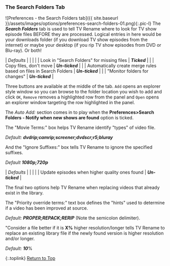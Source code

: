 <!-- START PREFERENCES {SEARCH FOLDERS TAB] -- -->
### The Search Folders Tab

![Preferences - the Search Folders tab]({{ site.baseurl }}/assets/images/options/preferences-search-folders-01.png){:.pic-l}
The _**Search Folders**_ tab is used to tell TV&nbsp;Rename where to look for TV show episode files BEFORE they are processed. Logical entries in here would be your downloads folder (if you download TV show episodes from the internet) or maybe your desktop (if you rip TV show episodes from DVD or Blu-ray). Or both!

| *Defaults* | | |
| | Look in "Search Folders" for missing files | _**Ticked**_ |
| | Copy files, don't move | _**Un-ticked**_ |
| | Automatically create merge rules based on files in Search Folders | _**Un-ticked**_ |
| | "Monitor folders for changes" | _**Un-ticked**_ |

Three buttons are available at the middle of the tab. `Add` opens an explorer style window so you can browse to the folder location you wish to add and click `OK`, `Remove` removes a highlighted row from the panel and `Open` opens an explorer window targeting the row highlighted in the panel.

The *Auto Add:* section comes in to play when the **Preferences>Search Folders - Notify when new shows are found** option is ticked.

The "Movie Terms:" box helps TV Rename identify "types" of video file.

_Default:_ _**dvdrip;camrip;screener;dvdscr;r5;bluray**_

And the "Ignore Suffixes:" box tells TV Rename to ignore the specified suffixes.

_Default_ _**1080p;720p**_

| *Defaults* | | |
| | Update episodes when higher quality ones found | _**Un-ticked**_ |

The final two options help TV&nbsp;Rename when replacing videos that already exist in the library.

The "Priority override terms:" text box defines the "hints" used to determine if a video has been improved at source.

_Default:_ _**PROPER;REPACK;RERIP**_ (Note the semicolon delimiter).

"Consider a file better if it is **X%** higher resolution/longer tells TV&nbsp;Rename to replace an existing library file if the newly found version is higher resolution and/or longer.

_Default:_ _**10**_% 


{:.toplink}
[Return to Top]()
<!-- END PREFERENCES {SEARCH FOLDERS TAB] ---- -->
